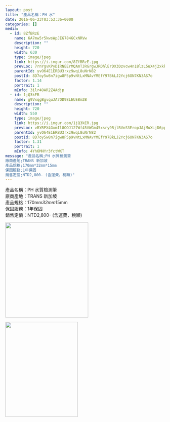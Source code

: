 ```yaml
---
layout: post
title: "產品名稱：PH 水" 
date: 2016-06-23T03:53:36+0000 
categories: [] 
media:
  - id: 8ZfBRzE
    name: 6A7mw5r5kwsWpJEG784GCxNRVw
    description: ""   
    height: 720
    width: 630
    type: image/jpeg
    link: https://i.imgur.com/8ZfBRzE.jpg
    prevLoc: 7rnYgvKPyDIRNEErMQAmTJRGrgwJRDhlErDX3Dzvcw4n18lzL5uX4j2xkkY5hRG8PlpZvptZ89Y9yg52S40y1kXLw2U121x9yjyRiBYXn1ZDZOtgWzgrZDyAhkgjp7vL91cG5BVmDVx0Ivx3ypyrmZfLEXKBZNLEtLKmyL65QosVQQqwj7mzURlZQPP4w9iqM7VlzM9YskVzYZJ1OrSApqJpv7nmH1o0698nwNFpgLnGz2r5I1PoElBOEyujZoWgpyOESAv
    parentId: yvO64E1ERBU3rxz9wqL8uNrN82
    postId: 8D7oy5w8n7igw8P5p9vNtLxMNAvYMEfY97BkLJ2Ycj6ON7KN3AS7o
    factor: 1.14
    portrait: 1
    mInfo: 3ilr4OAR2Z4Adjp
  - id: 1jQ3kER
    name: g9VxqgBgvquJA7OD98LEUEBm2B
    description: ""   
    height: 720
    width: 550
    type: image/jpeg
    link: https://i.imgur.com/1jQ3kER.jpg
    prevLoc: vBYRPX4GxmIl8OOJ127Wf45VWGm45xsry9RjlRVnS3EropJAjMuXLjD6pp9ohzWKGEnZ8nUXn2j2MRvyI7z1oN6Jr4FXrONp2nXRiQ5Z219D0zTq8VQ19Kvws0w5ZMGlvRIA91JjQ3Yxtwxp70x4QXTY2G0O4L6QFzvV8zqw9YT0VVWEM4xpuAL2NDD7gKfzA5rRy6JVIplrO9yjRYiNLozL2W82iP3E03Yo5NIlM5xGD7yRF0EVV0O4r7S8V3X6JQoBUml
    parentId: yvO64E1ERBU3rxz9wqL8uNrN82
    postId: 8D7oy5w8n7igw8P5p9vNtLxMNAvYMEfY97BkLJ2Ycj6ON7KN3AS7o
    factor: 1.31
    portrait: 1
    mInfo: 4Yh6MHYr3fctWKT
message: "產品名稱;PH 水質檢測筆  
廠商產地;TRANS 新加坡  
產品規格;170mm*32mm*15mm  
保固服務;1年保固  
銷售定價;NTD2,800- (含運費，稅額)"
---
```


產品名稱：PH 水質檢測筆  
廠商產地：TRANS 新加坡  
產品規格：170mm*32mm*15mm  
保固服務：1年保固  
銷售定價：NTD2,800- (含運費，稅額)


[//]: #media:  
<a href="https://i.imgur.com/8ZfBRzE.jpg"><img src="https://i.imgur.com/8ZfBRzE.jpg" height="300" width="262" /></a> 
  

<a href="https://i.imgur.com/1jQ3kER.jpg"><img src="https://i.imgur.com/1jQ3kER.jpg" height="300" width="229" /></a> 
 
